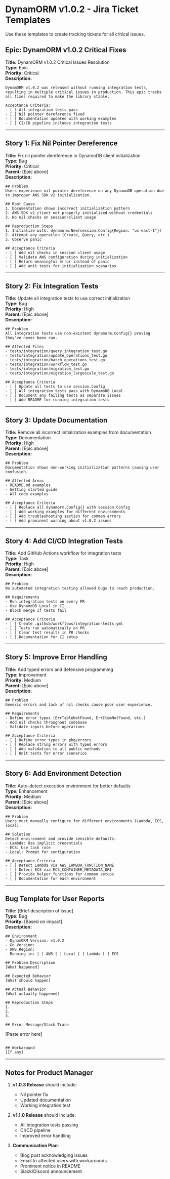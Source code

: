 # DynamORM v1.0.2 - Jira Ticket Templates

Use these templates to create tracking tickets for all critical issues.

## Epic: DynamORM v1.0.2 Critical Fixes

**Title:** DynamORM v1.0.2 Critical Issues Resolution  
**Type:** Epic  
**Priority:** Critical  
**Description:**
```
DynamORM v1.0.2 was released without running integration tests, resulting in multiple critical issues in production. This epic tracks all fixes required to make the library stable.

Acceptance Criteria:
- [ ] All integration tests pass
- [ ] Nil pointer dereference fixed
- [ ] Documentation updated with working examples
- [ ] CI/CD pipeline includes integration tests
```

---

## Story 1: Fix Nil Pointer Dereference

**Title:** Fix nil pointer dereference in DynamoDB client initialization  
**Type:** Bug  
**Priority:** Critical  
**Parent:** [Epic above]  
**Description:**
```
## Problem
Users experience nil pointer dereference on any DynamoDB operation due to improper AWS SDK v2 initialization.

## Root Cause
1. Documentation shows incorrect initialization pattern
2. AWS SDK v2 client not properly initialized without credentials
3. No nil checks on session/client usage

## Reproduction Steps
1. Initialize with: dynamorm.New(session.Config{Region: "us-east-1"})
2. Attempt any operation (Create, Query, etc.)
3. Observe panic

## Acceptance Criteria
- [ ] Add nil checks in session client usage
- [ ] Validate AWS configuration during initialization
- [ ] Return meaningful error instead of panic
- [ ] Add unit tests for initialization scenarios
```

---

## Story 2: Fix Integration Tests

**Title:** Update all integration tests to use correct initialization  
**Type:** Bug  
**Priority:** High  
**Parent:** [Epic above]  
**Description:**
```
## Problem
All integration tests use non-existent dynamorm.Config{} proving they've never been run.

## Affected Files
- tests/integration/query_integration_test.go
- tests/integration/update_operations_test.go
- tests/integration/batch_operations_test.go
- tests/integration/workflow_test.go
- tests/integration/migration_test.go
- tests/integration/migration_largescale_test.go

## Acceptance Criteria
- [ ] Update all tests to use session.Config
- [ ] All integration tests pass with DynamoDB Local
- [ ] Document any failing tests as separate issues
- [ ] Add README for running integration tests
```

---

## Story 3: Update Documentation

**Title:** Remove all incorrect initialization examples from documentation  
**Type:** Documentation  
**Priority:** High  
**Parent:** [Epic above]  
**Description:**
```
## Problem
Documentation shows non-working initialization patterns causing user confusion.

## Affected Areas
- README.md examples
- Getting started guide
- All code examples

## Acceptance Criteria
- [ ] Replace all dynamorm.Config{} with session.Config
- [ ] Add working examples for different environments
- [ ] Add troubleshooting section for common errors
- [ ] Add prominent warning about v1.0.2 issues
```

---

## Story 4: Add CI/CD Integration Tests

**Title:** Add GitHub Actions workflow for integration tests  
**Type:** Task  
**Priority:** High  
**Parent:** [Epic above]  
**Description:**
```
## Problem
No automated integration testing allowed bugs to reach production.

## Requirements
- Run integration tests on every PR
- Use DynamoDB Local in CI
- Block merge if tests fail

## Acceptance Criteria
- [ ] Create .github/workflows/integration-tests.yml
- [ ] Tests run automatically on PR
- [ ] Clear test results in PR checks
- [ ] Documentation for CI setup
```

---

## Story 5: Improve Error Handling

**Title:** Add typed errors and defensive programming  
**Type:** Improvement  
**Priority:** Medium  
**Parent:** [Epic above]  
**Description:**
```
## Problem
Generic errors and lack of nil checks cause poor user experience.

## Requirements
- Define error types (ErrTableNotFound, ErrItemNotFound, etc.)
- Add nil checks throughout codebase
- Validate inputs before operations

## Acceptance Criteria
- [ ] Define error types in pkg/errors
- [ ] Replace string errors with typed errors
- [ ] Add validation to all public methods
- [ ] Unit tests for error scenarios
```

---

## Story 6: Add Environment Detection

**Title:** Auto-detect execution environment for better defaults  
**Type:** Enhancement  
**Priority:** Medium  
**Parent:** [Epic above]  
**Description:**
```
## Problem
Users must manually configure for different environments (Lambda, ECS, local).

## Solution
Detect environment and provide sensible defaults:
- Lambda: Use implicit credentials
- ECS: Use task role
- Local: Prompt for configuration

## Acceptance Criteria
- [ ] Detect Lambda via AWS_LAMBDA_FUNCTION_NAME
- [ ] Detect ECS via ECS_CONTAINER_METADATA_URI
- [ ] Provide helper functions for common setups
- [ ] Documentation for each environment
```

---

## Bug Template for User Reports

**Title:** [Brief description of issue]  
**Type:** Bug  
**Priority:** [Based on impact]  
**Description:**
```
## Environment
- DynamORM Version: v1.0.2
- Go Version: 
- AWS Region:
- Running in: [ ] AWS [ ] Local [ ] Lambda [ ] ECS

## Problem Description
[What happened]

## Expected Behavior
[What should happen]

## Actual Behavior
[What actually happened]

## Reproduction Steps
1. 
2. 
3. 

## Error Message/Stack Trace
```
[Paste error here]
```

## Workaround
[If any]
```

---

## Notes for Product Manager

1. **v1.0.3 Release** should include:
   - Nil pointer fix
   - Updated documentation
   - Working integration test

2. **v1.1.0 Release** should include:
   - All integration tests passing
   - CI/CD pipeline
   - Improved error handling

3. **Communication Plan**:
   - Blog post acknowledging issues
   - Email to affected users with workarounds
   - Prominent notice in README
   - Slack/Discord announcement 